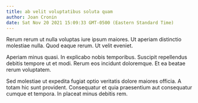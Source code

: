 ```yaml
---
title: ab velit voluptatibus soluta quam
author: Joan Cronin
date: Sat Nov 20 2021 15:09:33 GMT-0500 (Eastern Standard Time)
---
```

Rerum rerum ut nulla voluptas iure ipsum maiores. Ut aperiam distinctio molestiae nulla. Quod eaque rerum. Ut velit eveniet.

 Aperiam minus quasi. In explicabo nobis temporibus. Suscipit repellendus debitis tempore ut et modi. Rerum eos incidunt doloremque. Et ea beatae rerum voluptatem.

 Sed molestiae ut expedita fugiat optio veritatis dolore maiores officia. A totam hic sunt provident. Consequatur et quia praesentium aut consequatur cumque et tempora. In placeat minus debitis rem.